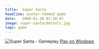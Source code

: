 ```yaml
---
title:  Super Santa
headline: winter-themed game
date:   2008-01-28 01:38:07
image: super-santa/default.jpg
tags: game
---
```


<img src="/images/super-santa/gameplay.jpg" alt="Super Santa - Gameplay" />

<a class="button" href="https://www.dropbox.com/s/kuq4l4g7i6jdf7w/Super%20Santa.zip?dl=0">
  Play on Windows
</a>

